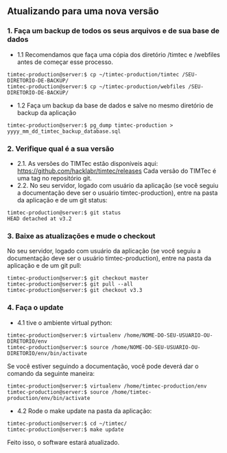 ## Atualizando para uma nova versão

### 1. Faça um backup de todos os seus arquivos e de sua base de dados
* 1.1 Recomendamos que faça uma cópia dos diretório /timtec e /webfiles antes de começar esse processo. 
```
timtec-production@server:$ cp ~/timtec-production/timtec /SEU-DIRETORIO-DE-BACKUP/
timtec-production@server:$ cp ~/timtec-production/webfiles /SEU-DIRETORIO-DE-BACKUP/
```
* 1.2 Faça um backup da base de dados e salve no mesmo diretório de backup da aplicação
```
timtec-production@server:$ pg_dump timtec-production > yyyy_mm_dd_timtec_backup_database.sql
```

### 2. Verifique qual é a sua versão

* 2.1. As versões do TIMTec estão disponíveis aqui: https://github.com/hacklabr/timtec/releases Cada versão do TIMTec é uma tag no repositório git.
* 2.2. No seu servidor, logado com usuário da aplicação (se você seguiu a documentação deve ser o usuário timtec-production), entre na pasta da aplicação e de um git status:

```
timtec-production@server:$ git status
HEAD detached at v3.2
```

### 3. Baixe as atualizações e mude o checkout
No seu servidor, logado com usuário da aplicação (se você seguiu a documentação deve ser o usuário timtec-production), entre na pasta da aplicação e de um git pull:

```
timtec-production@server:$ git checkout master
timtec-production@server:$ git pull --all
timtec-production@server:$ git checkout v3.3
```
### 4. Faça o update

* 4.1 tive o ambiente virtual python:

```
timtec-production@server:$ virtualenv /home/NOME-DO-SEU-USUARIO-OU-DIRETORIO/env
timtec-production@server:$ source /home/NOME-DO-SEU-USUARIO-OU-DIRETORIO/env/bin/activate
```

Se você estiver seguindo a documentação, você pode deverá dar o comando da seguinte maneira: 
```
timtec-production@server:$ virtualenv /home/timtec-production/env
timtec-production@server:$ source /home/timtec-production/env/bin/activate
```

* 4.2 Rode o make update na pasta da aplicação:
```
timtec-production@server:$ cd ~/timtec/
timtec-production@server:$ make update
```

Feito isso, o software estará atualizado.

